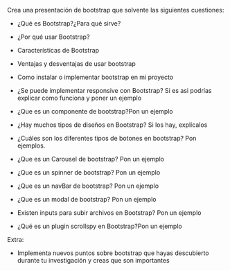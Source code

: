 Crea una presentación de bootstrap que solvente las siguientes cuestiones:
* ¿Qué es Bootstrap?¿Para qué sirve?

* ¿Por qué usar Bootstrap?

* Características de Bootstrap

* Ventajas y desventajas de usar bootstrap

* Como instalar o implementar bootstrap en mi proyecto

* ¿Se puede implementar responsive con Bootstrap? Si es asi podrías explicar como funciona y poner un ejemplo

* ¿Que es un componente de bootstrap?Pon un ejemplo

* ¿Hay muchos tipos de diseños en Bootstrap? Si los hay, explícalos

* ¿Cuáles son los diferentes tipos de botones en bootstrap? Pon ejemplos.

* ¿Que es un Carousel de bootstrap? Pon un ejemplo

* ¿Que es un spinner de bootstrap? Pon un ejemplo

* ¿Que es un navBar de bootstrap? Pon un ejemplo

* ¿Que es un modal de bootstrap? Pon un ejemplo

* Existen inputs para subir archivos en Bootstrap? Pon un ejemplo

* ¿Qué es un plugin scrollspy en Bootstrap?Pon un ejemplo

Extra:
* Implementa nuevos puntos sobre bootstrap que hayas descubierto durante tu investigación y creas que son importantes

